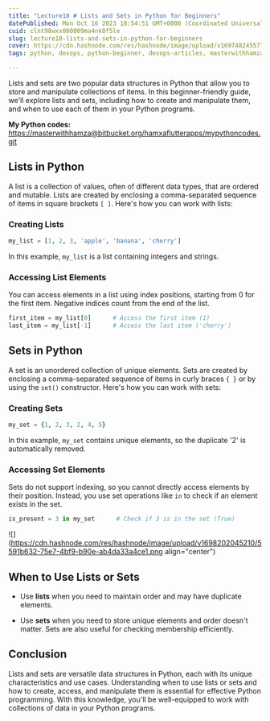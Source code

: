 ```yaml
---
title: "Lecture10 # Lists and Sets in Python for Beginners"
datePublished: Mon Oct 16 2023 18:54:51 GMT+0000 (Coordinated Universal Time)
cuid: clnt98wxx000009ma4nk8f5le
slug: lecture10-lists-and-sets-in-python-for-beginners
cover: https://cdn.hashnode.com/res/hashnode/image/upload/v1697482455773/194ca801-775e-4f17-9d5d-8f59acd62b7e.png
tags: python, devops, python-beginner, devops-articles, masterwithhamza

---
```


Lists and sets are two popular data structures in Python that allow you to store and manipulate collections of items. In this beginner-friendly guide, we'll explore lists and sets, including how to create and manipulate them, and when to use each of them in your Python programs.

**My Python codes:** [https://masterwithhamza@bitbucket.org/hamxaflutterapps/mypythoncodes.git](https://masterwithhamza@bitbucket.org/hamxaflutterapps/mypythoncodes.git)

## **Lists in Python**

A list is a collection of values, often of different data types, that are ordered and mutable. Lists are created by enclosing a comma-separated sequence of items in square brackets `[ ]`. Here's how you can work with lists:

### **Creating Lists**

```python
my_list = [1, 2, 3, 'apple', 'banana', 'cherry']
```

In this example, `my_list` is a list containing integers and strings.

### **Accessing List Elements**

You can access elements in a list using index positions, starting from 0 for the first item. Negative indices count from the end of the list.

```python
first_item = my_list[0]      # Access the first item (1)
last_item = my_list[-1]      # Access the last item ('cherry')
```

## **Sets in Python**

A set is an unordered collection of unique elements. Sets are created by enclosing a comma-separated sequence of items in curly braces `{ }` or by using the `set()` constructor. Here's how you can work with sets:

### **Creating Sets**

```python
my_set = {1, 2, 3, 2, 4, 5}
```

In this example, `my_set` contains unique elements, so the duplicate '2' is automatically removed.

### **Accessing Set Elements**

Sets do not support indexing, so you cannot directly access elements by their position. Instead, you use set operations like `in` to check if an element exists in the set.

```python
is_present = 3 in my_set      # Check if 3 is in the set (True)
```

![](https://cdn.hashnode.com/res/hashnode/image/upload/v1698202045210/5591b632-75e7-4bf9-b90e-ab4da33a4ce1.png align="center")

## **When to Use Lists or Sets**

* Use **lists** when you need to maintain order and may have duplicate elements.
    
* Use **sets** when you need to store unique elements and order doesn't matter. Sets are also useful for checking membership efficiently.
    

## **Conclusion**

Lists and sets are versatile data structures in Python, each with its unique characteristics and use cases. Understanding when to use lists or sets and how to create, access, and manipulate them is essential for effective Python programming. With this knowledge, you'll be well-equipped to work with collections of data in your Python programs.